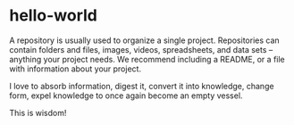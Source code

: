 # hello-world
A repository is usually used to organize a single project. Repositories can contain folders and files, images, videos, spreadsheets, and data sets – anything your project needs. We recommend including a README, or a file with information about your project.

I love to absorb information, digest it, convert it into knowledge, change form, expel knowledge to once again become an empty vessel. 

This is wisdom!
